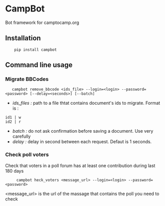 # CampBot

Bot framework for camptocamp.org

## Installation

```batch
    pip install campbot
```

## Command line usage

### Migrate BBCodes

```batch
   campbot remove_bbcode <ids_file> --login=<login> --password=<password> [--delay=<seconds>] [--batch]
```

* *ids_files :* path to a file thtat contains document's ids to migrate. Format is : 
```
id1 | w
id2 | r
```

* *batch :* do not ask confirmation before saving a document. Use very carefully
* *delay :* delay in second between each request. Defaut is 1 seconds.


  
### Check poll voters

Check that voters in a poll forum has at least one contribution during last 180 days

```batch
     campbot heck_voters <message_url> --login=<login> --password=<password>
```

<message_url> is the url of the massage that contains the poll you need to check



